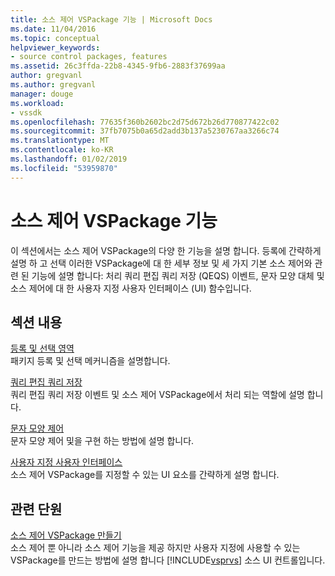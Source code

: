 ```yaml
---
title: 소스 제어 VSPackage 기능 | Microsoft Docs
ms.date: 11/04/2016
ms.topic: conceptual
helpviewer_keywords:
- source control packages, features
ms.assetid: 26c3ffda-22b8-4345-9fb6-2883f37699aa
author: gregvanl
ms.author: gregvanl
manager: douge
ms.workload:
- vssdk
ms.openlocfilehash: 77635f360b2602bc2d75d672b26d770877422c02
ms.sourcegitcommit: 37fb7075b0a65d2add3b137a5230767aa3266c74
ms.translationtype: MT
ms.contentlocale: ko-KR
ms.lasthandoff: 01/02/2019
ms.locfileid: "53959870"
---
```

# <a name="source-control-vspackage-features"></a>소스 제어 VSPackage 기능
이 섹션에서는 소스 제어 VSPackage의 다양 한 기능을 설명 합니다. 등록에 간략하게 설명 하 고 선택 이러한 VSPackage에 대 한 세부 정보 및 세 가지 기본 소스 제어와 관련 된 기능에 설명 합니다: 처리 쿼리 편집 쿼리 저장 (QEQS) 이벤트, 문자 모양 대체 및 소스 제어에 대 한 사용자 지정 사용자 인터페이스 (UI) 함수입니다.  
  
## <a name="in-this-section"></a>섹션 내용  
 [등록 및 선택 영역](../../extensibility/internals/registration-and-selection-source-control-vspackage.md)  
 패키지 등록 및 선택 메커니즘을 설명합니다.  
  
 [쿼리 편집 쿼리 저장](../../extensibility/internals/query-edit-query-save-source-control-vspackage.md)  
 쿼리 편집 쿼리 저장 이벤트 및 소스 제어 VSPackage에서 처리 되는 역할에 설명 합니다.  
  
 [문자 모양 제어](../../extensibility/internals/glyph-control-source-control-vspackage.md)  
 문자 모양 제어 및을 구현 하는 방법에 설명 합니다.  
  
 [사용자 지정 사용자 인터페이스](../../extensibility/internals/custom-user-interface-source-control-vspackage.md)  
 소스 제어 VSPackage를 지정할 수 있는 UI 요소를 간략하게 설명 합니다.  
  
## <a name="related-sections"></a>관련 단원  
 [소스 제어 VSPackage 만들기](../../extensibility/internals/creating-a-source-control-vspackage.md)  
 소스 제어 뿐 아니라 소스 제어 기능을 제공 하지만 사용자 지정에 사용할 수 있는 VSPackage를 만드는 방법에 설명 합니다 [!INCLUDE[vsprvs](../../code-quality/includes/vsprvs_md.md)] 소스 UI 컨트롤입니다.